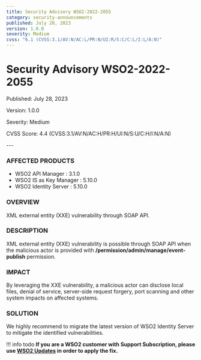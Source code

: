 ```yaml
---
title: Security Advisory WSO2-2022-2055
category: security-announcements
published: July 28, 2023
version: 1.0.0
severity: Medium
cvss: "6.1 (CVSS:3.1/AV:N/AC:L/PR:N/UI:R/S:C/C:L/I:L/A:N)"
---
```


# Security Advisory WSO2-2022-2055

<p class="doc-info">Published: July 28, 2023</p>
<p class="doc-info">Version: 1.0.0</p>
<p class="doc-info">Severity: Medium</p>
<p class="doc-info">CVSS Score: 4.4 (CVSS:3.1/AV:N/AC:H/PR:H/UI:N/S:U/C:H/I:N/A:N)</p>
---

### AFFECTED PRODUCTS
* WSO2 API Manager : 3.1.0
* WSO2 IS as Key Manager : 5.10.0
* WSO2 Identity Server : 5.10.0


### OVERVIEW
XML external entity (XXE) vulnerability through SOAP API.

### DESCRIPTION
XML external entity (XXE) vulnerability is possible through SOAP API when the malicious actor is provided with **/permission/admin/manage/event-publish** permission.


### IMPACT
By leveraging the XXE vulnerability, a malicious actor can disclose local files, denial of service, server-side
request forgery, port scanning and other system impacts on affected systems.


### SOLUTION
We highly recommend to migrate the latest version of WSO2 Identity Server to mitigate the identified vulnerabilities.


!!! info todo
    **If you are a WSO2 customer with Support Subscription, please use [WSO2 Updates](https://wso2.com/updates/) in order to apply the fix.**